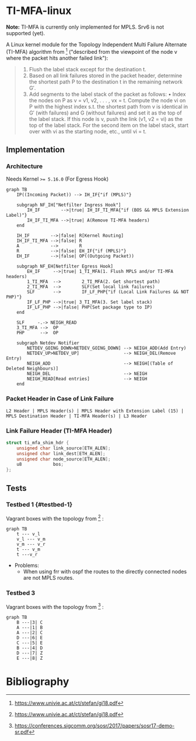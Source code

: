 # TI-MFA-linux

**Note:** TI-MFA is currently only implemented for MPLS. Srv6 is not supported (yet).

A Linux kernel module for the Topology Independent Multi Failure Alternate (TI-MFA) algorithm from [^1] ("described from the viewpoint of the node v where the packet hits another failed link"):
>   1) Flush the label stack except for the destination t.
>   2) Based on all link failures stored in the packet header,
>       determine the shortest path P to the destination t in the
>       remaining network G′.
>   3) Add segments to the label stack of the packet as follows:
>       • Index the nodes on P as v = v1, v2, . . . , vx = t.
>           Compute the node vi on P with the highest index s.t. the shortest path from v is identical in G′ (with failures) and G (without failures) and set it as the top of the label stack.
>           If this node is v, push the link (v1, v2 = vi) as the top of the label stack.
>           For the second item on the label stack, start over with vi as the starting node, etc., until vi = t.

## Implementation

### Architecture
Needs Kernel `>= 5.16.0` (For Egress Hook)
```mermaid
graph TB
    IP((Incoming Packet)) --> IH_IF{"if (MPLS)"}

    subgraph NF_IH["Netfilter Ingress Hook"]
        IH_IF        -->|true| IH_IF_TI_MFA{"if (BOS && MPLS Extension Label)"}
        IH_IF_TI_MFA -->|true| A(Remove TI-MFA headers)
    end

    IH_IF        -->|false| R[Kernel Routing]
    IH_IF_TI_MFA -->|false| R
    A            -->        R
    R            -->|false| EH_IF{"if (MPLS)"}
    EH_IF        -->|false| OP((Outgoing Packet))

    subgraph NF_EH[Netfilter Egress Hook]
        EH_IF     -->|true| 1_TI_MFA(1. Flush MPLS and/or TI-MFA headers)
        1_TI_MFA  -->        2_TI_MFA(2. Get shortest path)
        2_TI_MFA  -->        SLF(Set local link failures)
        SLF       -->        IF_LF_PHP{"if (Local Link Failures && NOT PHP)"}
        IF_LF_PHP -->|true| 3_TI_MFA(3. Set label stack)
        IF_LF_PHP -->|false| PHP(Set package type to IP)
    end

    SLF     -.-> NEIGH_READ
    3_TI_MFA -->  OP
    PHP      -->  OP

    subgraph Netdev Notifier
        NETDEV_GOING_DOWN>NETDEV_GOING_DOWN] --> NEIGH_ADD(Add Entry)
        NETDEV_UP>NETDEV_UP]                 --> NEIGH_DEL(Remove Entry)
        NEIGH_ADD                            --> NEIGH[(Table of Deleted Neighbours)]
        NEIGH_DEL                            --> NEIGH
        NEIGH_READ[Read entries]             --> NEIGH
    end
```
[^PHP]: [Penultimate hop popping](https://www.rfc-editor.org/rfc/rfc3031.html#section-3.16)


### Packet Header in Case of Link Failure
```
L2 Header | MPLS Header(s) | MPLS Header with Extension Label (15) | MPLS Destination Header | TI-MFA Header(s) | L3 Header
```

### Link Failure Header (TI-MFA Header)
```c
struct ti_mfa_shim_hdr {
    unsigned char link_source[ETH_ALEN];
    unsigned char link_dest[ETH_ALEN];
    unsigned char node_source[ETH_ALEN];
    u8            bos;
};
```

## Tests
### Testbed 1 {#testbed-1}
Vagrant boxes with the topology from [^1] :
```mermaid
graph TB
    t --- v_l
    v_l --- v_m
    v_m --- v_r
    t --- v_m
    t ---v_r
```
 * Problems:
    + When using frr with ospf the routes to the directly connected nodes are not MPLS routes.

### Testbed 3
Vagrant boxes with the topology from [^2] :
```mermaid
graph TB
    B ---|3| C
    A ---|1| B
    A ---|2| C
    D ---|6| E
    C ---|5| E
    B ---|4| D
    D ---|7| Z
    E ---|8| Z
```

# Bibliography
[^1]: https://www.univie.ac.at/ct/stefan/gi18.pdf
[^2]: https://conferences.sigcomm.org/sosr/2017/papers/sosr17-demo-sr.pdf
